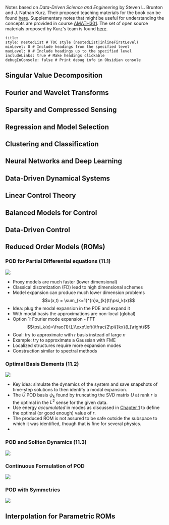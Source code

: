 
Notes based on *Data-Driven Science and Engineering* by Steven L. Brunton and J. Nathan Kurz. Their proposed teaching materials for the book can be found [here](https://www.databookuw.com/page-6/page-14/). Supplementary notes that might be useful for understanding the concepts are provided in course [AMATH301](https://www.youtube.com/@amath3019/videos). The set of open source materials proposed by Kurz's team is found [here](https://faculty.washington.edu/kutz/page5/page23/).

```table-of-contents
title: 
style: nestedList # TOC style (nestedList|inlineFirstLevel)
minLevel: 0 # Include headings from the specified level
maxLevel: 0 # Include headings up to the specified level
includeLinks: true # Make headings clickable
debugInConsole: false # Print debug info in Obsidian console
```

## Singular Value Decomposition
## Fourier and Wavelet Transforms
## Sparsity and Compressed Sensing
## Regression and Model Selection
## Clustering and Classification
## Neural Networks and Deep Learning
## Data-Driven Dynamical Systems
## Linear Control Theory
## Balanced Models for Control
## Data-Driven Control
## Reduced Order Models (ROMs)
### POD for Partial Differential equations (11.1)

![](https://www.youtube.com/watch?v=I8n8a7q8wLk)

- Proxy models are much faster (lower dimensional)
- Classical discretization (FD) lead to high dimensional schemes
- Model expansion can produce much lower dimension problems
	$$u(x,t) = \sum_{k=1}^{n}a_{k}(t)\psi_k(x)$$
- Idea: plug the modal expansion in the PDE and expand it
- With modal basis the approximations are non-local (global)
- Option 1: Fourier mode expansion - FFT
	$$\psi_k(x)=\frac{1}{L}\exp\left(i\frac{2\pi{}kx}{L}\right)$$
- Goal: try to approximate with $r$ basis instead of large $n$
- Example: try to approximate a Gaussian with FME
- Localized structures require more expansion modes
- Construction similar to spectral methods

### Optimal Basis Elements (11.2)

![](https://www.youtube.com/watch?v=IlYDfGXL0nI)

- Key idea: simulate the dynamics of the system and save snapshots of time-step solutions to then identify a modal expansion.
- The $\tilde{U}$ POD basis $\psi_k$ found by truncating the SVD matrix $U$ at rank $r$ is the optimal in the $L^2$ sense for the given data.
- Use energy *accumulated* in modes as discussed in [Chapter 1](01-Singular-Value-Decomposition) to define the optimal (or good enough) value of $r$.
- The produced ROM is not assured to be safe outside the subspace to which it was identified, though that is fine for several physics.
- 

### POD and Soliton Dynamics (11.3)

![](https://www.youtube.com/watch?v=2GFDVLzFSJU)
### Continuous Formulation of POD

![](https://www.youtube.com/watch?v=TRtAkiOdIP4&feature=youtu.be)
### POD with Symmetries

![](https://www.youtube.com/watch?v=Zl3GjE_C7Vk)
## Interpolation for Parametric ROMs